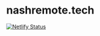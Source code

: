 # nashremote.tech

[![Netlify Status](https://api.netlify.com/api/v1/badges/4059d268-30ef-49ef-aa7a-a3b5dcb722f2/deploy-status)](https://app.netlify.com/sites/hungry-morse-772b59/deploys)

